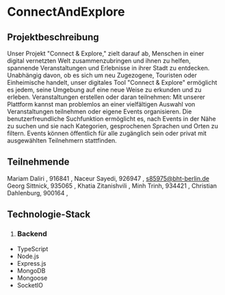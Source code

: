 # ConnectAndExplore



## Projektbeschreibung

Unser Projekt "Connect & Explore," zielt darauf ab, Menschen in einer digital vernetzten Welt zusammenzubringen und ihnen zu helfen, spannende Veranstaltungen und Erlebnisse in ihrer Stadt zu entdecken.
Unabhängig davon, ob es sich um neu Zugezogene, Touristen oder Einheimische handelt, unser
digitales Tool "Connect & Explore" ermöglicht es jedem, seine Umgebung auf eine neue Weise zu erkunden und zu erleben.
Veranstaltungen erstellen oder daran teilnehmen:
Mit unserer Plattform kannst man problemlos an einer vielfältigen Auswahl von Veranstaltungen teilnehmen oder eigene Events organisieren. Die benutzerfreundliche Suchfunktion ermöglicht es, nach Events in der Nähe zu suchen und sie nach Kategorien, gesprochenen Sprachen und Orten zu filtern. Events können öffentlich für alle zugänglich sein oder privat mit ausgewählten Teilnehmern stattfinden.

## Teilnehmende
Mariam Daliri , 916841 , 
Naceur Sayedi, 926947 , s85975@bht-berlin.de 
Georg Sittnick, 935065 , 
Khatia Zitanishvili , 
Minh Trinh, 934421 , 
Christian Dahlenburg, 900164 , 

## Technologie-Stack
1. ### Backend
*   TypeScript
*   Node.js
*   Express.js
*   MongoDB
*   Mongoose
*   SocketIO